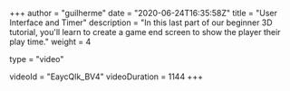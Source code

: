 +++
author = "guilherme"
date = "2020-06-24T16:35:58Z"
title = "User Interface and Timer"
description = "In this last part of our beginner 3D tutorial, you'll learn to create a game end screen to show the player their play time."
weight = 4

type = "video"

videoId = "EaycQlk_BV4"
videoDuration = 1144
+++

